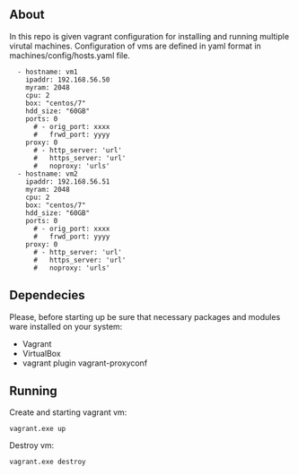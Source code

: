 ## About

In this repo is given vagrant configuration for installing and running multiple virutal machines. Configuration of vms are defined in yaml format in machines/config/hosts.yaml file. 

````
  - hostname: vm1
    ipaddr: 192.168.56.50
    myram: 2048
    cpu: 2
    box: "centos/7"
    hdd_size: "60GB"
    ports: 0
      # - orig_port: xxxx
      #   frwd_port: yyyy
    proxy: 0
      # - http_server: 'url'
      #   https_server: 'url'
      #   noproxy: 'urls'
  - hostname: vm2
    ipaddr: 192.168.56.51
    myram: 2048
    cpu: 2
    box: "centos/7"
    hdd_size: "60GB"
    ports: 0
      # - orig_port: xxxx
      #   frwd_port: yyyy
    proxy: 0
      # - http_server: 'url'
      #   https_server: 'url'
      #   noproxy: 'urls'
````

## Dependecies
Please, before starting up be sure that necessary packages and modules ware installed on your system:
- Vagrant
- VirtualBox
- vagrant plugin vagrant-proxyconf


## Running

Create and starting vagrant vm:
````
vagrant.exe up
````

Destroy vm:
````
vagrant.exe destroy
````

